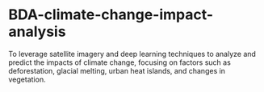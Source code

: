 # BDA-climate-change-impact-analysis
To leverage satellite imagery and deep learning techniques to analyze and predict the impacts of climate change, focusing on factors such as deforestation, glacial melting, urban heat islands, and changes in vegetation.
